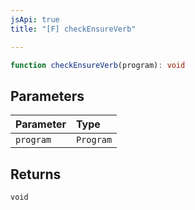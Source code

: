 ```yaml
---
jsApi: true
title: "[F] checkEnsureVerb"

---
```

```ts
function checkEnsureVerb(program): void
```

## Parameters

| Parameter | Type |
| :------ | :------ |
| `program` | `Program` |

## Returns

`void`

